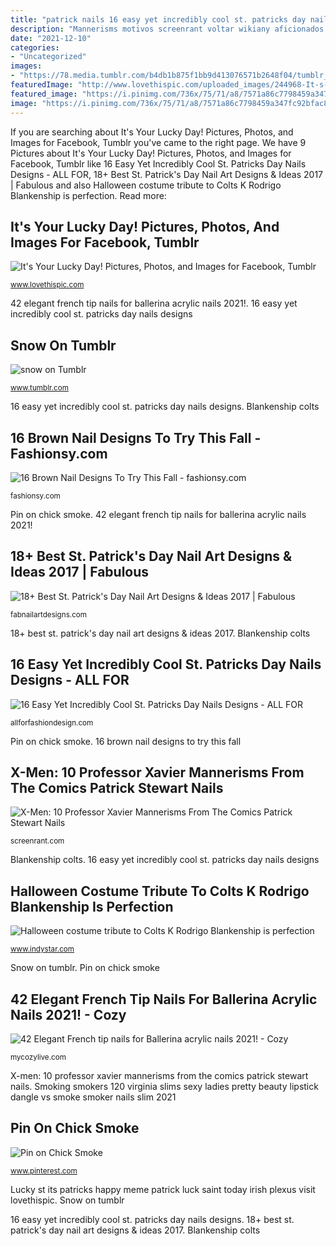 ```yaml
---
title: "patrick nails 16 easy yet incredibly cool st. patricks day nails designs"
description: "Mannerisms motivos screenrant voltar wikiany aficionados ley"
date: "2021-12-10"
categories:
- "Uncategorized"
images:
- "https://78.media.tumblr.com/b4db1b875f1bb9d413076571b2648f04/tumblr_pcc7syenLv1whj00to1_500.jpg"
featuredImage: "http://www.lovethispic.com/uploaded_images/244968-It-s-Your-Lucky-Day-.jpg"
featured_image: "https://i.pinimg.com/736x/75/71/a8/7571a86c7798459a347fc92bfac8e3db.jpg"
image: "https://i.pinimg.com/736x/75/71/a8/7571a86c7798459a347fc92bfac8e3db.jpg"
---
```


If you are searching about It&#039;s Your Lucky Day! Pictures, Photos, and Images for Facebook, Tumblr you've came to the right page. We have 9 Pictures about It&#039;s Your Lucky Day! Pictures, Photos, and Images for Facebook, Tumblr like 16 Easy Yet Incredibly Cool St. Patricks Day Nails Designs - ALL FOR, 18+ Best St. Patrick&#039;s Day Nail Art Designs &amp; Ideas 2017 | Fabulous and also Halloween costume tribute to Colts K Rodrigo Blankenship is perfection. Read more:

## It&#039;s Your Lucky Day! Pictures, Photos, And Images For Facebook, Tumblr

![It&#039;s Your Lucky Day! Pictures, Photos, and Images for Facebook, Tumblr](http://www.lovethispic.com/uploaded_images/244968-It-s-Your-Lucky-Day-.jpg "Halloween costume tribute to colts k rodrigo blankenship is perfection")

<small>www.lovethispic.com</small>

42 elegant french tip nails for ballerina acrylic nails 2021!. 16 easy yet incredibly cool st. patricks day nails designs

## Snow On Tumblr

![snow on Tumblr](https://78.media.tumblr.com/b4db1b875f1bb9d413076571b2648f04/tumblr_pcc7syenLv1whj00to1_500.jpg "16 brown nail designs to try this fall")

<small>www.tumblr.com</small>

16 easy yet incredibly cool st. patricks day nails designs. Blankenship colts

## 16 Brown Nail Designs To Try This Fall - Fashionsy.com

![16 Brown Nail Designs To Try This Fall - fashionsy.com](https://fashionsy.com/wp-content/uploads/2014/10/brown-gold-design-on-nail.jpg "18+ best st. patrick&#039;s day nail art designs &amp; ideas 2017")

<small>fashionsy.com</small>

Pin on chick smoke. 42 elegant french tip nails for ballerina acrylic nails 2021!

## 18+ Best St. Patrick&#039;s Day Nail Art Designs &amp; Ideas 2017 | Fabulous

![18+ Best St. Patrick&#039;s Day Nail Art Designs &amp; Ideas 2017 | Fabulous](https://fabnailartdesigns.com/wp-content/uploads/2017/03/18-Best-St.Patricks-Day-Nail-Art-Designs-Ideas-2017-12.jpg "Mannerisms motivos screenrant voltar wikiany aficionados ley")

<small>fabnailartdesigns.com</small>

18+ best st. patrick&#039;s day nail art designs &amp; ideas 2017. Blankenship colts

## 16 Easy Yet Incredibly Cool St. Patricks Day Nails Designs - ALL FOR

![16 Easy Yet Incredibly Cool St. Patricks Day Nails Designs - ALL FOR](https://allforfashiondesign.com/wp-content/uploads/2017/02/le-13-600x600.jpg "Smoking smokers 120 virginia slims sexy ladies pretty beauty lipstick dangle vs smoke smoker nails slim 2021")

<small>allforfashiondesign.com</small>

Pin on chick smoke. 16 brown nail designs to try this fall

## X-Men: 10 Professor Xavier Mannerisms From The Comics Patrick Stewart Nails

![X-Men: 10 Professor Xavier Mannerisms From The Comics Patrick Stewart Nails](https://static3.srcdn.com/wordpress/wp-content/uploads/2020/04/professor-xavier-Cropped-2.jpg "Snow on tumblr")

<small>screenrant.com</small>

Blankenship colts. 16 easy yet incredibly cool st. patricks day nails designs

## Halloween Costume Tribute To Colts K Rodrigo Blankenship Is Perfection

![Halloween costume tribute to Colts K Rodrigo Blankenship is perfection](https://www.gannett-cdn.com/presto/2020/09/27/PIND/0a48ddd3-449e-4e1b-b399-6a23a39d9654-AP20271701103309.jpg?crop=5850,3291,x0,y0&amp;width=3200&amp;height=1801&amp;format=pjpg&amp;auto=webp "X-men: 10 professor xavier mannerisms from the comics patrick stewart nails")

<small>www.indystar.com</small>

Snow on tumblr. Pin on chick smoke

## 42 Elegant French Tip Nails For Ballerina Acrylic Nails 2021! - Cozy

![42 Elegant French tip nails for Ballerina acrylic nails 2021! - Cozy](https://mycozylive.com/wp-content/uploads/2021/03/39.png "Nails st designs patricks easy incredibly yet cool source le")

<small>mycozylive.com</small>

X-men: 10 professor xavier mannerisms from the comics patrick stewart nails. Smoking smokers 120 virginia slims sexy ladies pretty beauty lipstick dangle vs smoke smoker nails slim 2021

## Pin On Chick Smoke

![Pin on Chick Smoke](https://i.pinimg.com/736x/75/71/a8/7571a86c7798459a347fc92bfac8e3db.jpg "Lucky st its patricks happy meme patrick luck saint today irish plexus visit lovethispic")

<small>www.pinterest.com</small>

Lucky st its patricks happy meme patrick luck saint today irish plexus visit lovethispic. Snow on tumblr

16 easy yet incredibly cool st. patricks day nails designs. 18+ best st. patrick&#039;s day nail art designs &amp; ideas 2017. Blankenship colts
